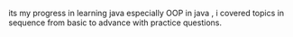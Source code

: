 its my progress in learning java especially OOP in java , i covered topics in sequence from basic to advance with practice questions.
